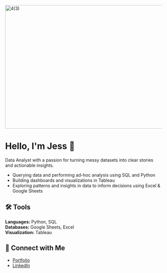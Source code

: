 <img width="1584" height="396" alt="4(3)" src="https://github.com/user-attachments/assets/7c79fd2a-f1d2-402c-8aaa-f8f2954120da" />


# Hello, I'm Jess 👋

Data Analyst with a passion for turning messy datasets into clear stories and actionable insights.

- Querying data and performing ad-hoc analysis using SQL and Python  
- Building dashboards and visualizations in Tableau 
- Exploring patterns and insights in data to inform decisions using Excel & Google Sheets

## 🛠️ Tools
**Languages:** Python, SQL  
**Databases:** Google Sheets, Excel  
**Visualization:** Tableau

## 👋 Connect with Me
- [Portfolio](https://piquant-seaplane-4ab.notion.site/Hey-there-I-am-Jess-24d77f566a39808bac1dddb8038e7021)  
- [LinkedIn](https://linkedin.com/in/jess-stubbs)

